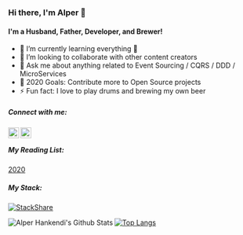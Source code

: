 ### Hi there, I'm Alper 👋

#### I'm a Husband, Father, Developer, and Brewer!
- 🌱 I’m currently learning everything 🤣
- 👯 I’m looking to collaborate with other content creators
- 💬 Ask me about anything related to Event Sourcing / CQRS / DDD / MicroServices
- 🥅 2020 Goals: Contribute more to Open Source projects
- ⚡ Fun fact: I love to play drums and brewing my own beer
##### Connect with me:
[<img align="left" alt="alperhankendi | Twitter" width="22px" src="https://cdn.jsdelivr.net/npm/simple-icons@v3/icons/twitter.svg" />][twitter]  [<img align="left" alt="alperhankendi | LinkedIn" width="22px" src="https://cdn.jsdelivr.net/npm/simple-icons@v3/icons/linkedin.svg" />][linkedin]

<br />

##### My Reading List:
[2020](https://docs.google.com/spreadsheets/d/11IvV4hyJDioq28oqsJtBEsDRQ14ckY1FZHSgFoFcHOE/edit?usp=sharing)
##### My Stack:

[![StackShare](http://img.shields.io/badge/tech-stack-0690fa.svg?style=flat)][mystack]

<img align="left" alt="Alper Hankendi's Github Stats" src="https://github-readme-stats.vercel.app/api?username=alperhankendi&show_icons=true&hide_border=true&count_private=true&theme=vue" />

[![Top Langs][mostusedlang]][home]

[home]: https://github.com/alperhankendi
[twitter]: https://twitter.com/alper_hankendi
[linkedin]: https://www.linkedin.com/in/alper-hankendi-25302a42
[mystack]: https://stackshare.io/alperhankendi/mystack

[mostusedlang]: https://github-readme-stats.vercel.app/api/top-langs/?username=alperhankendi&show_icons=true&hide_border=true&count_private=true&hide=javascript&layout=compact&theme=vue


